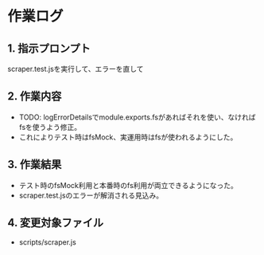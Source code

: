 # 作業ログ

## 1. 指示プロンプト
scraper.test.jsを実行して、エラーを直して

## 2. 作業内容
- TODO: logErrorDetailsでmodule.exports.fsがあればそれを使い、なければfsを使うよう修正。
- これによりテスト時はfsMock、実運用時はfsが使われるようにした。

## 3. 作業結果
- テスト時のfsMock利用と本番時のfs利用が両立できるようになった。
- scraper.test.jsのエラーが解消される見込み。

## 4. 変更対象ファイル
- scripts/scraper.js
